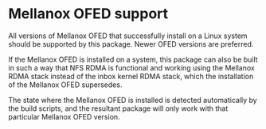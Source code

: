 # Mellanox OFED support

All versions of Mellanox OFED that successfully install on a Linux system
should be supported by this package. Newer OFED versions are preferred.

If the Mellanox OFED is installed on a system, this package can also be built
in such a way that NFS RDMA is functional and working using the Mellanox RDMA
stack instead of the inbox kernel RDMA stack, which the installation of the
Mellanox OFED supersedes.

The state where the Mellanox OFED is installed is detected automatically by the
build scripts, and the resultant package will only work with that particular
Mellanox OFED version.
